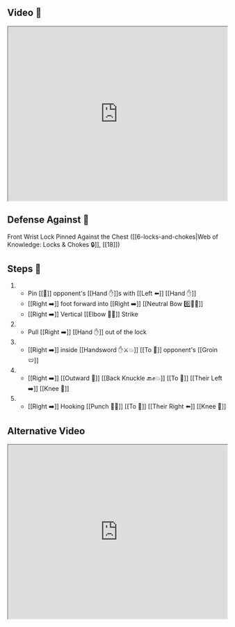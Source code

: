 ## Video 🎥

<iframe src="https://www.youtube.com/embed/tvS7L85fcqA?start=261&end=344" width="100%" height="400"></iframe>

## Defense Against 🤺

Front Wrist Lock Pinned Against the Chest ([[6-locks-and-chokes|Web of Knowledge: Locks & Chokes 🔒]], [[18]])

## Steps 👣

1. - Pin [[🎯]] opponent's [[Hand ✋]]s with [[Left ⬅️]] [[Hand ✋]] 
    - [[Right ➡️]] foot forward into [[Right ➡️]] [[Neutral Bow 0️⃣🧍‍♂️]] 
    - [[Right ➡️]] Vertical [[Elbow 💪💥]] Strike
2. - Pull [[Right ➡️]] [[Hand ✋]] out of the lock
3. - [[Right ➡️]] inside [[Handsword ✋⚔️💥]] [[To 🎯]] opponent's [[Groin 🩲]]
4. - [[Right ➡️]] [[Outward 🔼]] [[Back Knuckle 🔙✊💥]] [[To 🎯]] [[Their Left ➡️]] [[Knee 🦵]]
5. - [[Right ➡️]] Hooking [[Punch 👊💥]] [[To 🎯]] [[Their Right ⬅️]] [[Knee 🦵]]

## Alternative Video

<iframe src="https://www.youtube.com/embed/tvS7L85fcqA?start=264" width="100%" height="400"></iframe>